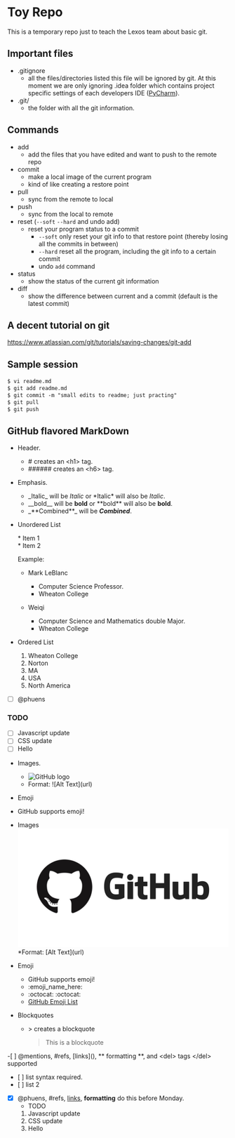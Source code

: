 # Toy Repo
This is a temporary repo just to teach the Lexos team about basic git.  

## Important files
  * .gitignore
    * all the files/directories listed this file will be ignored by git. At this moment we are only ignoring .idea folder which contains project specific settings of each developers IDE ([PyCharm](https://www.jetbrains.com/pycharm/)).
  * .git/
    * the folder with all the git information.

## Commands

  * add  
    * add the files that you have edited and want to push to the remote repo  
  * commit  
    * make a local image of the current program  
    * kind of like creating a restore point
  * pull  
    * sync from the remote to local  
  * push  
    * sync from the local to remote 
  * reset (`--soft` `--hard` and undo add)  
    * reset your program status to a commit  
        * `--soft` only reset your git info to that restore point (thereby losing all the commits in between)  
        * `--hard` reset all the program, including the git info to a certain commit   
        * undo `add` command  
  * status  
    * show the status of the current git information
  * diff  
    * show the difference between current and a commit (default is the latest commit)

## A decent tutorial on git
https://www.atlassian.com/git/tutorials/saving-changes/git-add

## Sample session

```
$ vi readme.md
$ git add readme.md
$ git commit -m "small edits to readme; just practing"
$ git pull
$ git push
```
## GitHub flavored MarkDown
* Header.
  * \# creates an \<h1\> tag.
  * \###### creates an \<h6\> tag.
* Emphasis.
  * \_Italic\_ will be _Italic_ or \*Italic\* will also be *Italic*.
  * \_\_bold\_\_ will be __bold__ or \*\*bold\*\* will also be **bold**.
  * \_\*\*Combined\*\*\_ will be _**Combined**_.


* Unordered List

    \* Item 1 \
    \* Item 2

  Example:
  * Mark LeBlanc
    * Computer Science Professor.
    * Wheaton College

  * Weiqi
    * Computer Science and Mathematics double Major.
    * Wheaton College

* Ordered List
  1. Wheaton College
  2. Norton
  3. MA
  4. USA
  5. North America


- [ ] @phuens
### TODO
- [ ] Javascript update
- [ ] CSS update
- [ ] Hello

* Images.
   * ![GitHub logo](https://bit.ly/2Ghxraw|width=100)
   * Format: !\[Alt Text](url)
 
 * Emoji
  * GitHub supports emoji! 
* Images
    ![GitHub Logo](/images/logo.jpg)
    *Format: \[Alt Text](url)
* Emoji
  * GitHub supports emoji!
  * \:emoji_name_here:
  * :octocat:  \:octocat:
  * [GitHub Emoji List](git@github.com:WheatonCS/ToyRepo.git)
* Blockquotes
  * \> creates a blockquote
    >This is a blockquote



\-\[ \] \@mentions, \#refs, \[links]\(),
\*\* formatting \*\*, and \<del> tags \<\/del>
supported
 - \[  \] list syntax required.
 - \[  \] list 2

- [x] @phuens, #refs, [links](),
**formatting** do this before Monday.
  * TODO
  1. Javascript update
  2. CSS update
  3. Hello


